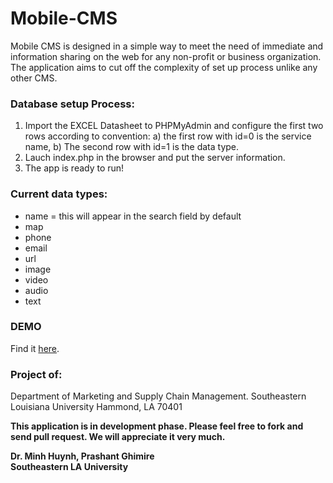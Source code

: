 # Mobile-CMS

Mobile CMS is designed in a simple way to meet the need of immediate and information sharing on the web for any non-profit or business organization. The application aims to cut off the complexity of set up process unlike any other CMS.

### Database setup Process:

1. Import the EXCEL Datasheet to PHPMyAdmin and configure the first two rows according to convention: a) the first row with id=0 is the service name, b) The second row with id=1 is the data type.
2. Lauch index.php in the browser and put the server information.
3. The app is ready to run!

### Current data types:

* name = this will appear in the search field by default 
* map
* phone
* email
* url
* image
* video
* audio
* text

### DEMO 
Find it [here](http://cob.cdcs.selu.edu/WEB-APP/CDCS-Agencies/phone.php).



### Project of:
Department of Marketing and Supply Chain Management.
Southeastern Louisiana University
Hammond, LA 70401

<strong>This application is in development phase. Please feel free to fork and send pull request. We will appreciate it very much.</strong>

<strong>Dr. Minh Huynh, Prashant Ghimire<br>
Southeastern LA University</strong>
